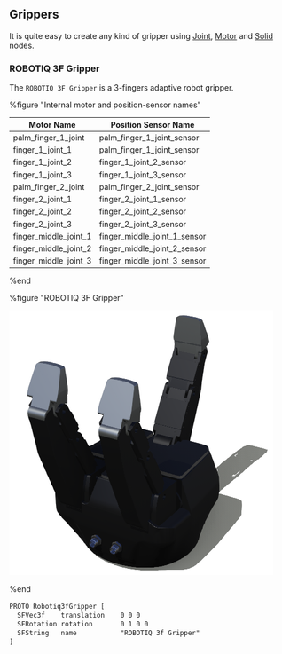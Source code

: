 ## Grippers

It is quite easy to create any kind of gripper using [Joint](../reference/joint.md), [Motor](../reference/motor.md) and [Solid](../reference/solid.md) nodes.

### ROBOTIQ 3F Gripper

The `ROBOTIQ 3F Gripper` is a 3-fingers adaptive robot gripper.


%figure "Internal motor and position-sensor names"

| Motor Name                | Position Sensor Name               |
| ------------------------- | -------------------------------    |
| palm\_finger\_1\_joint    |  palm\_finger\_1\_joint\_sensor    |
| finger\_1\_joint\_1       |  palm\_finger\_1\_joint\_sensor    |
| finger\_1\_joint\_2       |  finger\_1\_joint\_2\_sensor       |
| finger\_1\_joint\_3       |  finger\_1\_joint\_3\_sensor       |
| palm\_finger\_2\_joint    |  palm\_finger\_2\_joint\_sensor    |
| finger\_2\_joint\_1       |  finger\_2\_joint\_1\_sensor       |
| finger\_2\_joint\_2       |  finger\_2\_joint\_2\_sensor       |
| finger\_2\_joint\_3       |  finger\_2\_joint\_3\_sensor       |
| finger\_middle\_joint\_1  |  finger\_middle\_joint\_1\_sensor  |
| finger\_middle\_joint\_2  |  finger\_middle\_joint\_2\_sensor  |
| finger\_middle\_joint\_3  |  finger\_middle\_joint\_3\_sensor  |


%end

%figure "ROBOTIQ 3F Gripper"

![robotiq_3f_gripper.png](images/actuators/robotiq_3f_gripper.png)

%end

```
PROTO Robotiq3fGripper [
  SFVec3f    translation    0 0 0
  SFRotation rotation       0 1 0 0
  SFString   name           "ROBOTIQ 3f Gripper"
]
```
